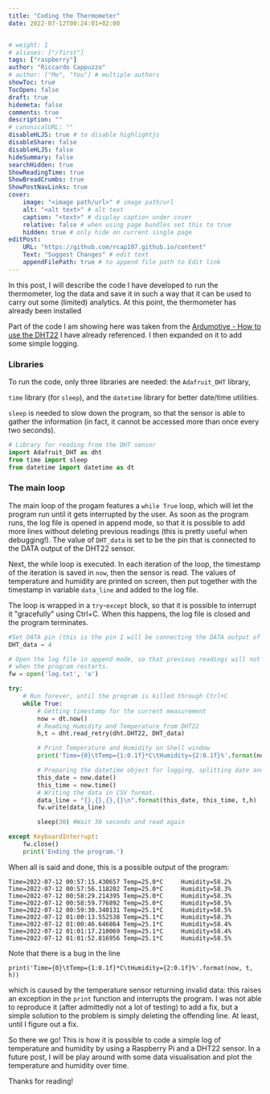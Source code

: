 ```yaml
---
title: "Coding the Thermometer"
date: 2022-07-12T00:24:01+02:00


# weight: 1
# aliases: ["/first"]
tags: ["raspberry"]
author: "Riccardo Cappuzzo"
# author: ["Me", "You"] # multiple authors
showToc: true
TocOpen: false
draft: true
hidemeta: false
comments: true
description: ""
# canonicalURL: ""
disableHLJS: true # to disable highlightjs
disableShare: false
disableHLJS: false
hideSummary: false
searchHidden: true
ShowReadingTime: true
ShowBreadCrumbs: true
ShowPostNavLinks: true
cover:
    image: "<image path/url>" # image path/url
    alt: "<alt text>" # alt text
    caption: "<text>" # display caption under cover
    relative: false # when using page bundles set this to true
    hidden: true # only hide on current single page
editPost:
    URL: "https://github.com/rcap107.github.io/content"
    Text: "Suggest Changes" # edit text
    appendFilePath: true # to append file path to Edit link
---
```

In this post, I will describe the code I have developed to run the thermometer, 
log the data and save it in such a way that it can be used to carry out some 
(limited) analytics. At this point, the thermometer has already been installed 
<!-- and the libraries have been installed (check [Setting up the thermometer]("/content/posts/raspberry/setting-up-thermometer.md") -->
<!-- and the libraries have been installed (check [Setting up the thermometer]({{< ref "/content/posts/raspberry/setting-up-thermometer.md" >}})) -->

Part of the code I am showing here was taken from the 
[Ardumotive - How to use the DHT22](https://www.ardumotive.com/how-to-use-the-dht-22-en.html) 
I have already referenced. I then expanded on it to add some simple logging. 

### Libraries
To run the code, only three libraries are needed: the `Adafruit_DHT` library, 
<!-- which was installed in the [previous post]({{< ref "/content/posts/raspberry/setting-up-thermometer.md" >}}), the  -->
`time` library (for `sleep`), and the `datetime` library for better date/time
utilities. 

`sleep` is needed to slow down the program, so that the sensor is able to gather
the information (in fact, it cannot be accessed more than once every two seconds).

```python
# Library for reading from the DHT sensor
import Adafruit_DHT as dht
from time import sleep
from datetime import datetime as dt
```

### The main loop
The main loop of the progam features a `while True` loop, which will let the program 
run until it gets interrupted by the user. As soon as the program runs, the log file
is opened in append mode, so that it is possible to add more lines without deleting 
previous readings (this is pretty useful when debugging!). The value of `DHT_data` 
is set to be the pin that is connected to the DATA output of the DHT22 sensor. 

Next, the while loop is executed. In each iteration of the loop, the timestamp of the
iteration is saved in `now`, then the sensor is read. The values of temperature
and humidity are printed on screen, then put together with the timestamp in 
variable `data_line` and added to the log file. 

The loop is wrapped in a `try`-`except` block, so that it is possible to interrupt it 
"gracefully" using Ctrl+C. When this happens, the log file is closed and the program
terminates. 

```python
#Set DATA pin (this is the pin I will be connecting the DATA output of the chip to)
DHT_data = 4 

# Open the log file in append mode, so that previous readings will not be deleted 
# when the program restarts.
fw = open('log.txt', 'a')

try: 
    # Run forever, until the program is killed through Ctrl+C
    while True:
        # Getting timestamp for the current measurement
        now = dt.now()
        # Reading Humidity and Temperature from DHT22
        h,t = dht.read_retry(dht.DHT22, DHT_data)

        # Print Temperature and Humidity on Shell window
        print('Time={0}\tTemp={1:0.1f}*C\tHumidity={2:0.1f}%'.format(now, t, h))

        # Preparing the datetime object for logging, splitting date and time for convenience.
        this_date = now.date()
        this_time = now.time()
        # Writing the data in CSV format.
        data_line = "{},{},{},{}\n".format(this_date, this_time, t,h)
        fw.write(data_line)

        sleep(30) #Wait 30 seconds and read again

except KeyboardInterrupt:
    fw.close()
    print('Ending the program.')
```

When all is said and done, this is a possible output of the program:
```
Time=2022-07-12 00:57:15.430657 Temp=25.0*C     Humidity=58.2%
Time=2022-07-12 00:57:56.118202 Temp=25.0*C     Humidity=58.3%
Time=2022-07-12 00:58:29.214395 Temp=25.0*C     Humidity=58.3%
Time=2022-07-12 00:58:59.776892 Temp=25.0*C     Humidity=58.5%
Time=2022-07-12 00:59:30.340131 Temp=25.1*C     Humidity=58.5%
Time=2022-07-12 01:00:13.552538 Temp=25.1*C     Humidity=58.3%
Time=2022-07-12 01:00:46.646864 Temp=25.1*C     Humidity=58.4%
Time=2022-07-12 01:01:17.210069 Temp=25.1*C     Humidity=58.4%
Time=2022-07-12 01:01:52.816956 Temp=25.1*C     Humidity=58.5%
```

Note that there is a bug in the line 
```
print('Time={0}\tTemp={1:0.1f}*C\tHumidity={2:0.1f}%'.format(now, t, h))
```
which is caused by the temperature sensor returning invalid data: this raises
an exception in the `print` function and interrupts the program. I was not able
to reproduce it (after admittedly not a lot of testing) to add a fix, but a simple
solution to the problem is simply deleting the offending line. At least, until I
figure out a fix. 

So there we go! This is how it is possible to code a simple log of temperature 
and humidity by using a Raspberry Pi and a DHT22 sensor. In a future post, I will
be play around with some data visualisation and plot the temperature and humidity
over time. 

Thanks for reading!